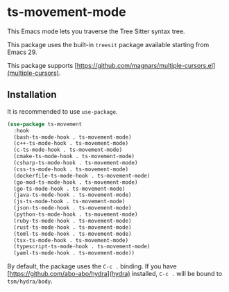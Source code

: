 # ts-movement-mode

This Emacs mode lets you traverse the Tree Sitter syntax tree.

This package uses the built-in `treesit` package available starting from Emacs 29.

This package supports [https://github.com/magnars/multiple-cursors.el](multiple-cursors).

## Installation

It is recommended to use `use-package`.

```lisp
(use-package ts-movement
  :hook
  (bash-ts-mode-hook . ts-movement-mode)
  (c++-ts-mode-hook . ts-movement-mode)
  (c-ts-mode-hook . ts-movement-mode)
  (cmake-ts-mode-hook . ts-movement-mode)
  (csharp-ts-mode-hook . ts-movement-mode)
  (css-ts-mode-hook . ts-movement-mode)
  (dockerfile-ts-mode-hook . ts-movement-mode)
  (go-mod-ts-mode-hook . ts-movement-mode)
  (go-ts-mode-hook . ts-movement-mode)
  (java-ts-mode-hook . ts-movement-mode)
  (js-ts-mode-hook . ts-movement-mode)
  (json-ts-mode-hook . ts-movement-mode)
  (python-ts-mode-hook . ts-movement-mode)
  (ruby-ts-mode-hook . ts-movement-mode)
  (rust-ts-mode-hook . ts-movement-mode)
  (toml-ts-mode-hook . ts-movement-mode)
  (tsx-ts-mode-hook . ts-movement-mode)
  (typescript-ts-mode-hook . ts-movement-mode)
  (yaml-ts-mode-hook . ts-movement-mode))
```

By default, the package uses the `C-c .` binding. If you have [https://github.com/abo-abo/hydra](hydra) installed, `C-c .` will be bound to `tsm/hydra/body`.
